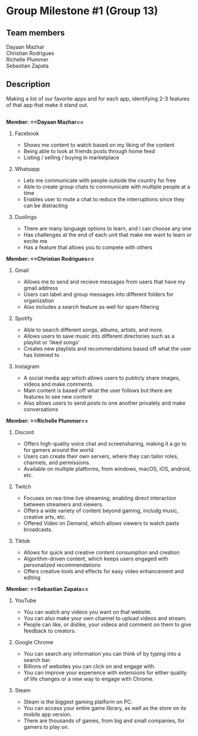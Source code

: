 # Group Milestone #1 (Group 13)
## Team members
Dayaan Mazhar  
Christian Rodrigues  
Richelle Plummer  
Sebastian Zapata  
## Description
Making a list of our favorite apps and for each app, identifying 2-3 features of that app that make it stand out.
##
**Member: ==Dayaan Mazhar==**
1. Facebook
   - Shows me content to watch based on my liking of the content
   - Being able to look at friends posts through home feed
   - Listing / selling / buying in marketplace

2. Whatsapp
    - Lets me communicate with people outside the country for free
    - Able to create group chats to communicate with multiple people at a time
    - Enables user to mute a chat to reduce the interruptions since they can be distracting

3. Duolingo
   - There are many language options to learn, and I can choose any one
   - Has challenges at the end of each unit that make me want to learn or excite me
   - Has a feature that allows you to compete with others

**Member: ==Christian Rodrigues==**
1. Gmail
   - Allows me to send and recieve messages from users that have my gmail address
   - Users can label and group messages into different folders for organization
   - Also includes a search feature as well for spam filtering

2. Spotify
   - Able to search different songs, albums, artists, and more.
   - Allows users to save music into different directories such as a playlist or 'liked songs'
   - Creates new playlists and recommendations based off what the user has listened to

3. Instagram
   - A social media app which allows users to publicly share images, videos and make comments.
   - Main content is based off what the user follows but there are features to see new content
   - Also allows users to send posts to one another privately and make conversations

**Member: ==Richelle Plummer==**
1. Discord
   - Offers high-quality voice chat and screensharing, making it a go to for gamers around the world.
   - Users can create their own servers, where they can tailor roles, channels, and permissions.
   - Available on multiple platforms, from windows, macOS, iOS, android, etc.
   
2. Twitch
   - Focuses on rea-time live streaming, enabling direct interaction between streamers and viewers.
   - Offers a wide variety of content beyond gaming, includg music, creative arts, etc.
   - Offered Video on Demand, which allows viewers to watch pasts broadcasts.
   
3. Tiktok
   - Allows for quick and creative content consumption and creation
   - Algorithm-driven content, which keeps users engaged with personalized recommendations
   - Offers creative tools and effects for easy video enhancement and editing

**Member: ==Sebastian Zapata==**
1. YouTube
    - You can watch any videos you want on that website.
   - You can also make your own channel to upload videos and stream.
   - People can like, or dislike, your videos and comment on them to give feedback to creators.
   
2. Google Chrome
    - You can search any information you can think of by typing into a search bar.
   - Billions of websites you can click on and engage with.
   - You can improve your experience with extensions for either quality of life changes or a new way to engage with Chrome.
   
3. Steam
    - Steam is the biggest gaming platform on PC.
   - You can access your entire game library, as well as the store on its mobile app version.
   - There are thousands of games, from big and small companies, for gamers to play on.
